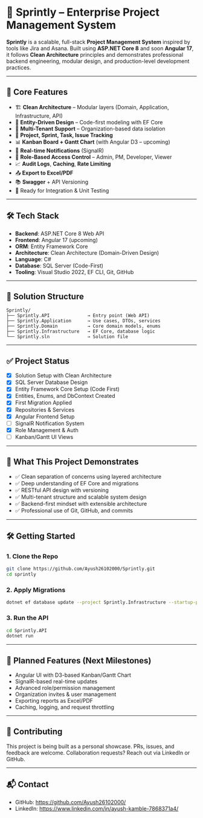 
# 🚀 Sprintly – Enterprise Project Management System

**Sprintly** is a scalable, full-stack **Project Management System** inspired by tools like Jira and Asana. Built using **ASP.NET Core 8** and soon **Angular 17**, it follows **Clean Architecture** principles and demonstrates professional backend engineering, modular design, and production-level development practices.

---

## 🌟 Core Features

- 🏗️ **Clean Architecture** – Modular layers (Domain, Application, Infrastructure, API)
- 🧠 **Entity-Driven Design** – Code-first modeling with EF Core
- 🧾 **Multi-Tenant Support** – Organization-based data isolation
- 🎯 **Project, Sprint, Task, Issue Tracking**
- 📊 **Kanban Board + Gantt Chart** (with Angular D3 – upcoming)
- 🔔 **Real-time Notifications** (SignalR)
- 🔐 **Role-Based Access Control** – Admin, PM, Developer, Viewer
- 📈 **Audit Logs**, **Caching**, **Rate Limiting**
- 📤 **Export to Excel/PDF**
- 📚 **Swagger** + API Versioning
- 🧪 Ready for Integration & Unit Testing

---

## 🛠️ Tech Stack

- **Backend**: ASP.NET Core 8 Web API
- **Frontend**: Angular 17 (upcoming)
- **ORM**: Entity Framework Core
- **Architecture**: Clean Architecture (Domain-Driven Design)
- **Language**: C#
- **Database**: SQL Server (Code-First)
- **Tooling**: Visual Studio 2022, EF CLI, Git, GitHub

---

## 📂 Solution Structure

```
Sprintly/
├── Sprintly.API              → Entry point (Web API)
├── Sprintly.Application      → Use cases, DTOs, services
├── Sprintly.Domain           → Core domain models, enums
├── Sprintly.Infrastructure   → EF Core, database logic
└── Sprintly.sln              → Solution file
```

---

## ✅ Project Status

- [x] Solution Setup with Clean Architecture
- [x] SQL Server Database Design
- [x] Entity Framework Core Setup (Code First)
- [x] Entities, Enums, and DbContext Created
- [x] First Migration Applied
- [x] Repositories & Services 
- [x] Angular Frontend Setup 
- [ ] SignalR Notification System
- [x] Role Management & Auth
- [ ] Kanban/Gantt UI Views

---

## 🧠 What This Project Demonstrates

- ✅ Clean separation of concerns using layered architecture
- ✅ Deep understanding of EF Core and migrations
- ✅ RESTful API design with versioning
- ✅ Multi-tenant structure and scalable system design
- ✅ Backend-first mindset with extensible architecture
- ✅ Professional use of Git, GitHub, and commits

---

## 🛠️ Getting Started

### 1. Clone the Repo

```bash
git clone https://github.com/Ayush26102000/Sprintly.git
cd sprintly
```

### 2. Apply Migrations

```bash
dotnet ef database update --project Sprintly.Infrastructure --startup-project Sprintly.API
```

### 3. Run the API

```bash
cd Sprintly.API
dotnet run
```

---

## 📌 Planned Features (Next Milestones)

- Angular UI with D3-based Kanban/Gantt Chart
- SignalR-based real-time updates
- Advanced role/permission management
- Organization invites & user management
- Exporting reports as Excel/PDF
- Caching, logging, and request throttling

---


## 🤝 Contributing

This project is being built as a personal showcase. PRs, issues, and feedback are welcome. Collaboration requests? Reach out via LinkedIn or GitHub.

---

## 📬 Contact

- GitHub: https://github.com/Ayush26102000/
- LinkedIn: https://www.linkedin.com/in/ayush-kamble-7868371a4/
